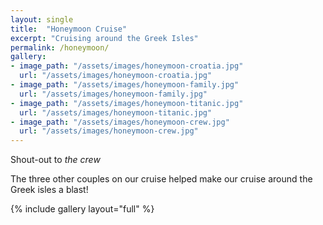 ```yaml
---
layout: single
title:  "Honeymoon Cruise"
excerpt: "Cruising around the Greek Isles"
permalink: /honeymoon/
gallery:
- image_path: "/assets/images/honeymoon-croatia.jpg"
  url: "/assets/images/honeymoon-croatia.jpg"
- image_path: "/assets/images/honeymoon-family.jpg"
  url: "/assets/images/honeymoon-family.jpg"
- image_path: "/assets/images/honeymoon-titanic.jpg"
  url: "/assets/images/honeymoon-titanic.jpg"
- image_path: "/assets/images/honeymoon-crew.jpg"
  url: "/assets/images/honeymoon-crew.jpg"
---
```

Shout-out to *the crew*

The three other couples on our cruise helped make our cruise around the Greek isles a blast!

{% include gallery layout="full" %}

